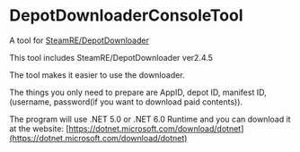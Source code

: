 # DepotDownloaderConsoleTool

A tool for [SteamRE/DepotDownloader](https://github.com/SteamRE/DepotDownloader)

This tool includes SteamRE/DepotDownloader ver2.4.5

The tool makes it easier to use the downloader.

The things you only need to prepare are AppID, depot ID, manifest ID,(username, password(if you want to download paid contents)).

The program will use .NET 5.0 or .NET 6.0 Runtime and you can download it at the website: [https://dotnet.microsoft.com/download/dotnet](https://dotnet.microsoft.com/download/dotnet)
